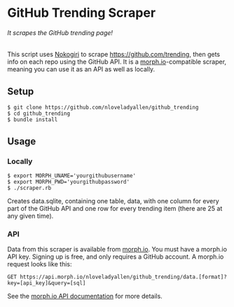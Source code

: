 # GitHub Trending Scraper

###### It scrapes the GitHub trending page!

This script uses [Nokogiri](http://www.nokogiri.org) to scrape https://github.com/trending, then gets info on each repo using the GitHub API. It is a [morph.io](https://morph.io)-compatible scraper, meaning you can use it as an API as well as locally.

## Setup

    $ git clone https://github.com/nloveladyallen/github_trending
    $ cd github_trending
    $ bundle install


## Usage

### Locally

    $ export MORPH_UNAME='yourgithubusername'
    $ export MORPH_PWD='yourgithubpassword'
    $ ./scraper.rb

Creates data.sqlite, containing one table, data, with one column for every part of the GitHub API and one row for every trending item (there are 25 at any given time).

### API

Data from this scraper is available from [morph.io](https://morph.io). You must have a morph.io API key. Signing up is free, and only requires a GitHub account. A morph.io request looks like this:

    GET https://api.morph.io/nloveladyallen/github_trending/data.[format]?key=[api_key]&query=[sql]

See the [morph.io API documentation](https://morph.io/documentation/api) for more details.
